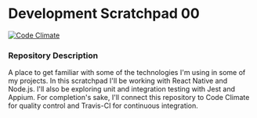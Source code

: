 # Development Scratchpad 00
[![Code Climate](https://lima.codeclimate.com/github/derekjohnston806/dev-scratch-00/badges/gpa.svg)](https://lima.codeclimate.com/github/derekjohnston806/dev-scratch-00)

### Repository Description
A place to get familiar with some of the technologies I'm using
in some of my projects. In this scratchpad I'll be working with React Native
and Node.js. I'll also be exploring unit and integration testing with
Jest and Appium. For completion's sake, I'll connect this repository to
Code Climate for quality control and Travis-CI for continuous integration.
